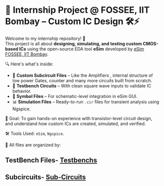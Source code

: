# 🧠 Internship Project @ FOSSEE, IIT Bombay – Custom IC Design 🛠️⚡

Welcome to my internship repository! 🌟  
This project is all about **designing, simulating, and testing custom CMOS-based ICs** using the open-source EDA tool **eSim** developed by [eSim FOSSEE, IIT Bombay](https://esim.fossee.in/).  

🔍 Here's what's inside:

- 🧩 **Custom Subcircuit Files** – Like the Amplifiers , internal structure of low power Gates, counter and many more circuits built from scratch.
- 🧪 **Testbench Circuits** – With clean square wave inputs to validate IC behavior.
- 📐 **Symbol Files** – For schematic-level integration in eSim GUI.
- 📊 **Simulation Files** – Ready-to-run `.cir` files for transient analysis using Ngspice.

🎯 Goal: To gain hands-on experience with transistor-level circuit design, and understand how custom ICs are created, simulated, and verified.

🛠 Tools Used: `eSim`, `Ngspice`.

📂 All files are organized by:
## TestBench Files- [Testbenchs](https://github.com/YashEkhande04/IIT-Bombay-Internship/blob/main/Test%20Circuit%20and%20Analysis.zip)
## Subcircuits- [Sub-Circuits](https://github.com/YashEkhande04/IIT-Bombay-Internship/blob/main/Working%20IC.zip)

